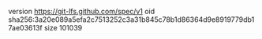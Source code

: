 version https://git-lfs.github.com/spec/v1
oid sha256:3a20e089a5efa2c7513252c3a31b845c78b1d86364d9e8919779db17ae03613f
size 101039
